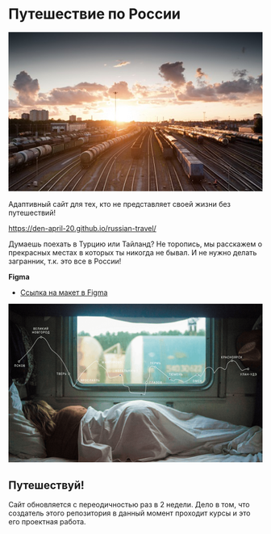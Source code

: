 # Путешествие по России

![screenshot showing it imported](screenshot.jpg)

Адаптивный сайт для тех, кто не представляет своей жизни без путешествий!

https://den-april-20.github.io/russian-travel/

Думаешь поехать в Турцию или Тайланд? Не торопись, мы расскажем о прекрасных местах в которых ты никогда не бывал. И не нужно делать загранник, т.к. это все в России!

**Figma**

* [Ссылка на макет в Figma](https://www.figma.com/file/OyRWEjU6wBwRe1hapzQoLx/Sprint-3%3A-Russia-%2F-desktop-%2B-mobile?node-id=28503%3A0)

![screenshot showing it imported](screenshot2.png)

## Путешествуй!

Сайт обновляется с переодичностью раз в 2 недели. Дело в том, что создатель этого репозитория в данный момент проходит курсы и это его проектная работа.